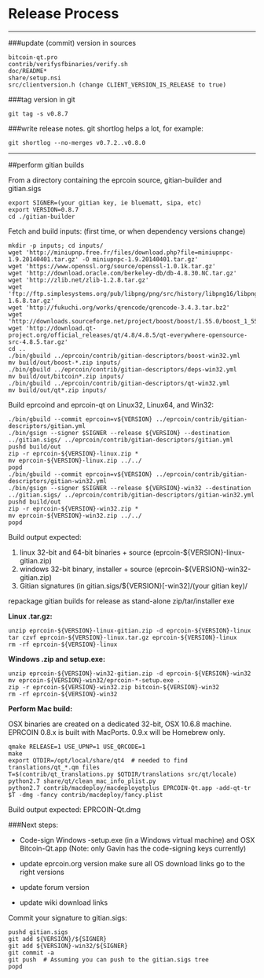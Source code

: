 Release Process
====================

* * *

###update (commit) version in sources


	bitcoin-qt.pro
	contrib/verifysfbinaries/verify.sh
	doc/README*
	share/setup.nsi
	src/clientversion.h (change CLIENT_VERSION_IS_RELEASE to true)

###tag version in git

	git tag -s v0.8.7

###write release notes. git shortlog helps a lot, for example:

	git shortlog --no-merges v0.7.2..v0.8.0

* * *

##perform gitian builds

 From a directory containing the eprcoin source, gitian-builder and gitian.sigs
  
	export SIGNER=(your gitian key, ie bluematt, sipa, etc)
	export VERSION=0.8.7
	cd ./gitian-builder

 Fetch and build inputs: (first time, or when dependency versions change)

	mkdir -p inputs; cd inputs/
	wget 'http://miniupnp.free.fr/files/download.php?file=miniupnpc-1.9.20140401.tar.gz' -O miniupnpc-1.9.20140401.tar.gz'
	wget 'https://www.openssl.org/source/openssl-1.0.1k.tar.gz'
	wget 'http://download.oracle.com/berkeley-db/db-4.8.30.NC.tar.gz'
	wget 'http://zlib.net/zlib-1.2.8.tar.gz'
	wget 'ftp://ftp.simplesystems.org/pub/libpng/png/src/history/libpng16/libpng-1.6.8.tar.gz'
	wget 'http://fukuchi.org/works/qrencode/qrencode-3.4.3.tar.bz2'
	wget 'http://downloads.sourceforge.net/project/boost/boost/1.55.0/boost_1_55_0.tar.bz2'
	wget 'http://download.qt-project.org/official_releases/qt/4.8/4.8.5/qt-everywhere-opensource-src-4.8.5.tar.gz'
	cd ..
	./bin/gbuild ../eprcoin/contrib/gitian-descriptors/boost-win32.yml
	mv build/out/boost-*.zip inputs/
	./bin/gbuild ../eprcoin/contrib/gitian-descriptors/deps-win32.yml
	mv build/out/bitcoin*.zip inputs/
	./bin/gbuild ../eprcoin/contrib/gitian-descriptors/qt-win32.yml
	mv build/out/qt*.zip inputs/

 Build eprcoind and eprcoin-qt on Linux32, Linux64, and Win32:
  
	./bin/gbuild --commit eprcoin=v${VERSION} ../eprcoin/contrib/gitian-descriptors/gitian.yml
	./bin/gsign --signer $SIGNER --release ${VERSION} --destination ../gitian.sigs/ ../eprcoin/contrib/gitian-descriptors/gitian.yml
	pushd build/out
	zip -r eprcoin-${VERSION}-linux.zip *
	mv eprcoin-${VERSION}-linux.zip ../../
	popd
	./bin/gbuild --commit eprcoin=v${VERSION} ../eprcoin/contrib/gitian-descriptors/gitian-win32.yml
	./bin/gsign --signer $SIGNER --release ${VERSION}-win32 --destination ../gitian.sigs/ ../eprcoin/contrib/gitian-descriptors/gitian-win32.yml
	pushd build/out
	zip -r eprcoin-${VERSION}-win32.zip *
	mv eprcoin-${VERSION}-win32.zip ../../
	popd

  Build output expected:

  1. linux 32-bit and 64-bit binaries + source (eprcoin-${VERSION}-linux-gitian.zip)
  2. windows 32-bit binary, installer + source (eprcoin-${VERSION}-win32-gitian.zip)
  3. Gitian signatures (in gitian.sigs/${VERSION}[-win32]/(your gitian key)/

repackage gitian builds for release as stand-alone zip/tar/installer exe

**Linux .tar.gz:**

	unzip eprcoin-${VERSION}-linux-gitian.zip -d eprcoin-${VERSION}-linux
	tar czvf eprcoin-${VERSION}-linux.tar.gz eprcoin-${VERSION}-linux
	rm -rf eprcoin-${VERSION}-linux

**Windows .zip and setup.exe:**

	unzip eprcoin-${VERSION}-win32-gitian.zip -d eprcoin-${VERSION}-win32
	mv eprcoin-${VERSION}-win32/eprcoin-*-setup.exe .
	zip -r eprcoin-${VERSION}-win32.zip bitcoin-${VERSION}-win32
	rm -rf eprcoin-${VERSION}-win32

**Perform Mac build:**

  OSX binaries are created on a dedicated 32-bit, OSX 10.6.8 machine.
  EPRCOIN 0.8.x is built with MacPorts.  0.9.x will be Homebrew only.

	qmake RELEASE=1 USE_UPNP=1 USE_QRCODE=1
	make
	export QTDIR=/opt/local/share/qt4  # needed to find translations/qt_*.qm files
	T=$(contrib/qt_translations.py $QTDIR/translations src/qt/locale)
	python2.7 share/qt/clean_mac_info_plist.py
	python2.7 contrib/macdeploy/macdeployqtplus EPRCOIN-Qt.app -add-qt-tr $T -dmg -fancy contrib/macdeploy/fancy.plist

 Build output expected: EPRCOIN-Qt.dmg

###Next steps:

* Code-sign Windows -setup.exe (in a Windows virtual machine) and
  OSX Bitcoin-Qt.app (Note: only Gavin has the code-signing keys currently)

* update eprcoin.org version
  make sure all OS download links go to the right versions

* update forum version

* update wiki download links

Commit your signature to gitian.sigs:

	pushd gitian.sigs
	git add ${VERSION}/${SIGNER}
	git add ${VERSION}-win32/${SIGNER}
	git commit -a
	git push  # Assuming you can push to the gitian.sigs tree
	popd

